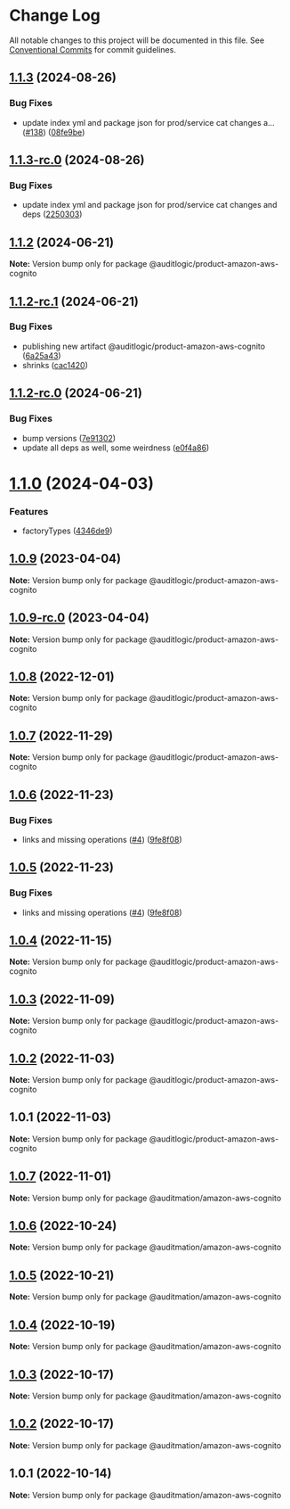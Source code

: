# Change Log

All notable changes to this project will be documented in this file.
See [Conventional Commits](https://conventionalcommits.org) for commit guidelines.

## [1.1.3](https://github.com/auditlogic/product/compare/@auditlogic/product-amazon-aws-cognito@1.1.2...@auditlogic/product-amazon-aws-cognito@1.1.3) (2024-08-26)


### Bug Fixes

* update index yml and package json for prod/service cat changes a… ([#138](https://github.com/auditlogic/product/issues/138)) ([08fe9be](https://github.com/auditlogic/product/commit/08fe9beb1c8457462a19bc69caa02e6212d97e1a))





## [1.1.3-rc.0](https://github.com/auditlogic/product/compare/@auditlogic/product-amazon-aws-cognito@1.1.2...@auditlogic/product-amazon-aws-cognito@1.1.3-rc.0) (2024-08-26)


### Bug Fixes

* update index yml and package json for prod/service cat changes and deps ([2250303](https://github.com/auditlogic/product/commit/225030363a363608240135b7ebed386b28f01e4b))





## [1.1.2](https://github.com/auditlogic/product/compare/@auditlogic/product-amazon-aws-cognito@1.1.2-rc.1...@auditlogic/product-amazon-aws-cognito@1.1.2) (2024-06-21)

**Note:** Version bump only for package @auditlogic/product-amazon-aws-cognito





## [1.1.2-rc.1](https://github.com/auditlogic/product/compare/@auditlogic/product-amazon-aws-cognito@1.1.2-rc.0...@auditlogic/product-amazon-aws-cognito@1.1.2-rc.1) (2024-06-21)


### Bug Fixes

* publishing new artifact @auditlogic/product-amazon-aws-cognito ([6a25a43](https://github.com/auditlogic/product/commit/6a25a43f2bdba37b0a8127cd362357399b0c0909))
* shrinks ([cac1420](https://github.com/auditlogic/product/commit/cac14200fefcd8183ab69fe89a47bd3f70f563e9))





## [1.1.2-rc.0](https://github.com/auditlogic/product/compare/@auditlogic/product-amazon-aws-cognito@1.1.0...@auditlogic/product-amazon-aws-cognito@1.1.2-rc.0) (2024-06-21)


### Bug Fixes

* bump versions ([7e91302](https://github.com/auditlogic/product/commit/7e913023b8b312150ed7762c32fbbe616be71de5))
* update all deps as well, some weirdness ([e0f4a86](https://github.com/auditlogic/product/commit/e0f4a864714e2d3de6bbf3da014d5312fe53be2f))





# [1.1.0](https://github.com/auditlogic/product/compare/@auditlogic/product-amazon-aws-cognito@1.0.9...@auditlogic/product-amazon-aws-cognito@1.1.0) (2024-04-03)


### Features

* factoryTypes ([4346de9](https://github.com/auditlogic/product/commit/4346de92693aee892fccf725338ffc7b80ab182b))





## [1.0.9](https://github.com/auditlogic/product/compare/@auditlogic/product-amazon-aws-cognito@1.0.8...@auditlogic/product-amazon-aws-cognito@1.0.9) (2023-04-04)

**Note:** Version bump only for package @auditlogic/product-amazon-aws-cognito





## [1.0.9-rc.0](https://github.com/auditlogic/product/compare/@auditlogic/product-amazon-aws-cognito@1.0.8...@auditlogic/product-amazon-aws-cognito@1.0.9-rc.0) (2023-04-04)

**Note:** Version bump only for package @auditlogic/product-amazon-aws-cognito





## [1.0.8](https://github.com/auditlogic/product/compare/@auditlogic/product-amazon-aws-cognito@1.0.7...@auditlogic/product-amazon-aws-cognito@1.0.8) (2022-12-01)

**Note:** Version bump only for package @auditlogic/product-amazon-aws-cognito





## [1.0.7](https://github.com/auditlogic/product/compare/@auditlogic/product-amazon-aws-cognito@1.0.6...@auditlogic/product-amazon-aws-cognito@1.0.7) (2022-11-29)

**Note:** Version bump only for package @auditlogic/product-amazon-aws-cognito





## [1.0.6](https://github.com/auditlogic/product/compare/@auditlogic/product-amazon-aws-cognito@1.0.4...@auditlogic/product-amazon-aws-cognito@1.0.6) (2022-11-23)


### Bug Fixes

* links and missing operations ([#4](https://github.com/auditlogic/product/issues/4)) ([9fe8f08](https://github.com/auditlogic/product/commit/9fe8f08fe7c57fdb79f991ac35bd6ac2e7dcad38))





## [1.0.5](https://github.com/auditlogic/product/compare/@auditlogic/product-amazon-aws-cognito@1.0.4...@auditlogic/product-amazon-aws-cognito@1.0.5) (2022-11-23)


### Bug Fixes

* links and missing operations ([#4](https://github.com/auditlogic/product/issues/4)) ([9fe8f08](https://github.com/auditlogic/product/commit/9fe8f08fe7c57fdb79f991ac35bd6ac2e7dcad38))





## [1.0.4](https://github.com/auditlogic/product/compare/@auditlogic/product-amazon-aws-cognito@1.0.3...@auditlogic/product-amazon-aws-cognito@1.0.4) (2022-11-15)

**Note:** Version bump only for package @auditlogic/product-amazon-aws-cognito





## [1.0.3](https://github.com/auditlogic/product/compare/@auditlogic/product-amazon-aws-cognito@1.0.2...@auditlogic/product-amazon-aws-cognito@1.0.3) (2022-11-09)

**Note:** Version bump only for package @auditlogic/product-amazon-aws-cognito





## [1.0.2](https://github.com/auditlogic/product/compare/@auditlogic/product-amazon-aws-cognito@1.0.1...@auditlogic/product-amazon-aws-cognito@1.0.2) (2022-11-03)

**Note:** Version bump only for package @auditlogic/product-amazon-aws-cognito





## 1.0.1 (2022-11-03)

**Note:** Version bump only for package @auditlogic/product-amazon-aws-cognito





## [1.0.7](https://github.com/auditmation/store-content/compare/@auditmation/amazon-aws-cognito@1.0.6...@auditmation/amazon-aws-cognito@1.0.7) (2022-11-01)

**Note:** Version bump only for package @auditmation/amazon-aws-cognito





## [1.0.6](https://github.com/auditmation/store-content/compare/@auditmation/amazon-aws-cognito@1.0.5...@auditmation/amazon-aws-cognito@1.0.6) (2022-10-24)

**Note:** Version bump only for package @auditmation/amazon-aws-cognito





## [1.0.5](https://github.com/auditmation/store-content/compare/@auditmation/amazon-aws-cognito@1.0.4...@auditmation/amazon-aws-cognito@1.0.5) (2022-10-21)

**Note:** Version bump only for package @auditmation/amazon-aws-cognito





## [1.0.4](https://github.com/auditmation/store-content/compare/@auditmation/amazon-aws-cognito@1.0.3...@auditmation/amazon-aws-cognito@1.0.4) (2022-10-19)

**Note:** Version bump only for package @auditmation/amazon-aws-cognito





## [1.0.3](https://github.com/auditmation/store-content/compare/@auditmation/amazon-aws-cognito@1.0.2...@auditmation/amazon-aws-cognito@1.0.3) (2022-10-17)

**Note:** Version bump only for package @auditmation/amazon-aws-cognito





## [1.0.2](https://github.com/auditmation/store-content/compare/@auditmation/amazon-aws-cognito@1.0.1...@auditmation/amazon-aws-cognito@1.0.2) (2022-10-17)

**Note:** Version bump only for package @auditmation/amazon-aws-cognito





## 1.0.1 (2022-10-14)

**Note:** Version bump only for package @auditmation/amazon-aws-cognito
